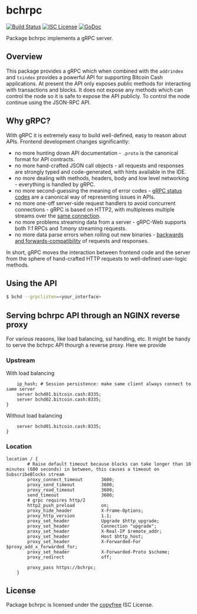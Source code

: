 bchrpc
=======

[![Build Status](https://travis-ci.org/gcash/bchd.png?branch=master)](https://travis-ci.org/gcash/bchd)
[![ISC License](http://img.shields.io/badge/license-ISC-blue.svg)](http://copyfree.org)
[![GoDoc](https://img.shields.io/badge/godoc-reference-blue.svg)](http://godoc.org/github.com/gcash/bchd/bchrpc)

Package bchrpc implements a gRPC server.

## Overview

This package provides a gRPC which when combined with the `addrindex` and `txindex` provides
a powerful API for supporting Bitcoin Cash applications. At present the API only exposes public
methods for interacting with transactions and blocks. It does not expose any methods which can 
control the node so it is safe to expose the API publicly. To control the node continue using
the JSON-RPC API.

## Why gRPC?

With gRPC it is extremely easy to build well-defined, easy to reason about APIs. Frontend development changes significantly:

 * no more hunting down API documentation - `.proto` is the canonical format for API contracts.
 * no more hand-crafted JSON call objects - all requests and responses are strongly typed and code-generated, with hints available in the IDE.
 * no more dealing with methods, headers, body and low level networking - everything is handled by gRPC.
 * no more second-guessing the meaning of error codes - [gRPC status codes](https://godoc.org/google.golang.org/grpc/codes) are a canonical way of representing issues in APIs.
 * no more one-off server-side request handlers to avoid concurrent connections - gRPC is based on HTTP2, with multiplexes multiple streams over the [same connection](https://hpbn.co/http2/#streams-messages-and-frames).
 * no more problems streaming data from a server -  gRPC-Web supports both *1:1* RPCs and *1:many* streaming requests.
 * no more data parse errors when rolling out new binaries - [backwards and forwards-compatibility](https://developers.google.com/protocol-buffers/docs/gotutorial#extending-a-protocol-buffer) of requests and responses.

In short, gRPC moves the interaction between frontend code and the server from the sphere of hand-crafted HTTP requests to well-defined user-logic methods.

## Using the API

```bash
$ bchd --grpclisten=<your_interface>
```

## Serving bchrpc API through an NGINX reverse proxy
For various reasons, like load balancing, ssl handling, etc. It might be handy to serve the bchrpc API thourgh a reverse proxy. Here we provide 

### Upstream
With load balancing
```upstream bchrpc {
    ip_hash; # Session persistence: make same client always connect to same server
    server bchd01.bitcoin.cash:8335;
    server bchd02.bitcoin.cash:8335;
}
```

Without load balancing
```upstream bchrpc {
    server bchd01.bitcoin.cash:8335;
}
```

### Location
```
location / {
        # Raise default timeout because blocks can take longer than 10 minutes (600 seconds) in between, this causes a timeout on SubscribeBlocks stream
        proxy_connect_timeout       3600;
        proxy_send_timeout          3600;
        proxy_read_timeout          3600;
        send_timeout                3600;
        # grpc requires http/2
        http2_push_preload          on;
        proxy_hide_header           X-Frame-Options;
        proxy_http_version          1.1;
        proxy_set_header            Upgrade $http_upgrade;
        proxy_set_header            Connection "upgrade";
        proxy_set_header            X-Real-IP $remote_addr;
        proxy_set_header            Host $http_host;
        proxy_set_header            X-Forwarded-For $proxy_add_x_forwarded_for;
        proxy_set_header            X-Forwarded-Proto $scheme;
        proxy_redirect              off;

        proxy_pass https://bchrpc;
    }
```





## License

Package bchrpc is licensed under the [copyfree](http://copyfree.org) ISC License.
